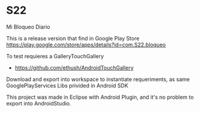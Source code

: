 # S22
Mi Bloqueo Diario

This is a release version that find in Google Play Store
https://play.google.com/store/apps/details?id=com.S22.bloqueo

To test requieres a GalleryTouchGallery 
- https://github.com/ethush/AndroidTouchGallery

Download and export into workspace to instantiate requeriments, as same GooglePlayServices Libs privided in Android SDK

This project was made in Eclipse with Android Plugin, and it's no problem to export into AndroidStudio.

